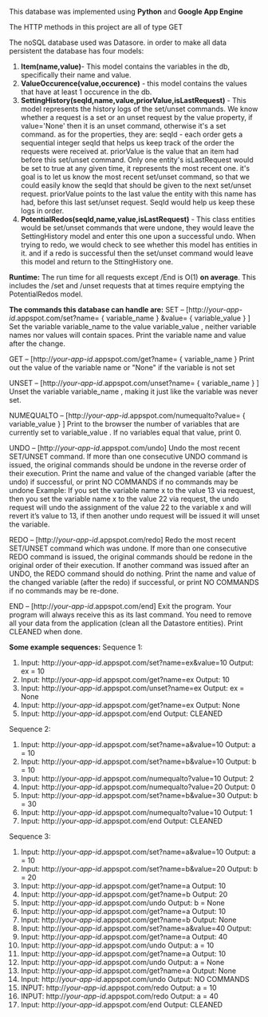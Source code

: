 This database was implemented using **Python** and **Google App Engine**

The HTTP methods in this project are all of type GET


The noSQL database used was Datasore. in order to make all data persistent the database has four models:
1. **Item(name,value)**- This model contains the variables in the db, specifically their name and value.
2. **ValueOccurence(value,occurence)** - this model contains the values that have at least 1 occurence in the db.  
3. **SettingHistory(seqId,name,value,priorValue,isLastRequest)** - This model represents the history logs of the 
   set/unset commands. We know whether a request is a set or an unset request by the value property, if value='None'
   then it is an unset command, otherwise it's a set command.
   as for the properties, they are: seqId - each order gets a sequential integer seqId that helps us keep track of 
   the order the requests were received at.
   priorValue is the value that an item had before this set/unset command.
   Only one entity's isLastRequest would be set to true at any given time, it represents the most recent one.
   it's goal is to let us know the most recent set/unset command, so that we could easily know the seqId
   that should be given to the next set/unset request.
   priorValue points to the last value the entity with this name has had, before this last set/unset request.
   SeqId would help us keep these logs in order.
4. **PotentialRedos(seqId,name,value,isLastRequest)** -  This class entities would be set/unset commands 
   that were undone, they would leave the SettingHistory model and enter this one upon a successful undo. 
   When trying to redo, we would check to see whether this model has entities in it. and if a redo
   is successful then the set/unset command would leave this model and return to the SttingHistory one.

__Runtime:__
The run time for all requests except /End is O(1) **on average**.
This includes the /set and /unset requests that at times
require emptying the PotentialRedos model.

__The commands this database can handle are:__
SET – [http://_your-app-id_.appspot.com/set?name= { variable_name } &value= { variable_value } ]
Set the variable variable_name to the value variable_value , neither variable names nor values will contain
spaces. Print the variable name and value after the change.

GET – [http://_your-app-id_.appspot.com/get?name= { variable_name }
Print out the value of the variable name or "None" if the variable is not set

UNSET – [http://_your-app-id_.appspot.com/unset?name= { variable_name } ]
Unset the variable variable_name , making it just like the variable was never set.

NUMEQUALTO – [http://_your-app-id_.appspot.com/numequalto?value= { variable_value } ]
Print to the browser the number of variables that are currently set to variable_value . If no variables equal that
value, print 0.

UNDO – [http://_your-app-id_.appspot.com/undo]
Undo the most recent SET/UNSET command. If more than one consecutive UNDO command is issued, the
original commands should be undone in the reverse order of their execution. Print the name and value of the
changed variable (after the undo) if successful, or print NO COMMANDS if no commands may be undone
Example: If you set the variable name x to the value 13 via request, then you set the variable name x to the
value 22 via request, the undo request will undo the assignment of the value 22 to the variable x and will revert
it’s value to 13, if then another undo request will be issued it will unset the variable.

REDO – [http://_your-app-id_.appspot.com/redo]
Redo the most recent SET/UNSET command which was undone. If more than one consecutive REDO
command is issued, the original commands should be redone in the original order of their execution. If another
command was issued after an UNDO, the REDO command should do nothing. Print the name and value of the
changed variable (after the redo) if successful, or print NO COMMANDS if no commands may be re-done.

END – [http://_your-app-id_.appspot.com/end]
Exit the program. Your program will always receive this as its last command. You need to remove all your data
from the application (clean all the Datastore entities). Print CLEANED when done.

__Some example sequences:__
Sequence 1:
1. Input: http://_your-app-id_.appspot.com/set?name=ex&value=10
Output: ex = 10
2. Input: http://_your-app-id_.appspot.com/get?name=ex
Output: 10
3. Input: http://_your-app-id_.appspot.com/unset?name=ex
Output: ex = None
4. Input: http://_your-app-id_.appspot.com/get?name=ex
Output: None
5. Input: http://_your-app-id_.appspot.com/end
Output: CLEANED

Sequence 2:
1. Input: http://_your-app-id_.appspot.com/set?name=a&value=10
Output: a = 10
2. Input: http://_your-app-id_.appspot.com/set?name=b&value=10
Output: b = 10
3. Input: http://_your-app-id_.appspot.com/numequalto?value=10
Output: 2
4. Input: http://_your-app-id_.appspot.com/numequalto?value=20
Output: 0
5. Input: http://_your-app-id_.appspot.com/set?name=b&value=30
Output: b = 30
6. Input: http://_your-app-id_.appspot.com/numequalto?value=10
Output: 1
7. Input: http://_your-app-id_.appspot.com/end
Output: CLEANED

Sequence 3:
1. Input: http://_your-app-id_.appspot.com/set?name=a&value=10
Output: a = 10
2. Input: http://_your-app-id_.appspot.com/set?name=b&value=20
Output: b = 20
3. Input: http://_your-app-id_.appspot.com/get?name=a
Output: 10
4. Input: http://_your-app-id_.appspot.com/get?name=b
Output: 20
5. Input: http://_your-app-id_.appspot.com/undo
Output: b = None
6. Input: http://_your-app-id_.appspot.com/get?name=a
Output: 10
7. Input: http://_your-app-id_.appspot.com/get?name=b
Output: None
8. Input: http://_your-app-id_.appspot.com/set?name=a&value=40
Output:
9. Input: http://_your-app-id_.appspot.com/get?name=a
Output: 40
10. Input: http://_your-app-id_.appspot.com/undo
Output: a = 10
11. Input: http://_your-app-id_.appspot.com/get?name=a
Output: 10
12. Input: http://_your-app-id_.appspot.com/undo
Output: a = None
13. Input: http://_your-app-id_.appspot.com/get?name=a
Output: None
14. Input: http://_your-app-id_.appspot.com/undo
Output: NO COMMANDS
15. INPUT: http://_your-app-id_.appspot.com/redo
Output: a = 10
16. INPUT: http://_your-app-id_.appspot.com/redo
Output: a = 40
15. Input: http://_your-app-id_.appspot.com/end
Output: CLEANED
